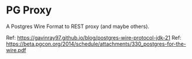 # PG Proxy

A Postgres Wire Format to REST proxy (and maybe others).

Ref: https://gavinray97.github.io/blog/postgres-wire-protocol-jdk-21
Ref: https://beta.pgcon.org/2014/schedule/attachments/330_postgres-for-the-wire.pdf
